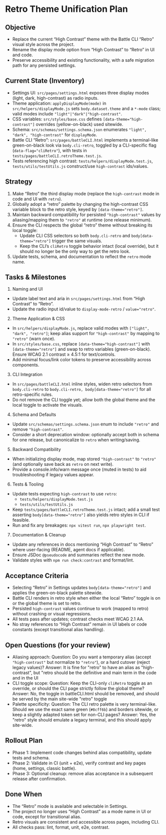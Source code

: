 # Retro Theme Unification Plan

## Objective
- Replace the current “High Contrast” theme with the Battle CLI “Retro” visual style across the project.
- Rename the display mode option from “High Contrast” to “Retro” in UI and code.
- Preserve accessibility and existing functionality, with a safe migration path for any persisted settings.

## Current State (Inventory)
- Settings UI: `src/pages/settings.html` exposes three display modes (light, dark, high-contrast) as radio inputs.
- Theme application: `applyDisplayMode(mode)` in `src/helpers/displayMode.js` sets `body.dataset.theme` and a `*-mode` class; valid modes include `"light"|"dark"|"high-contrast"`.
- CSS variables: `src/styles/base.css` defines `[data-theme="high-contrast"]` overrides (yellow-on-black) used sitewide.
- Schema: `src/schemas/settings.schema.json` enumerates `"light", "dark", "high-contrast"` for `displayMode`.
- Battle CLI “Retro”: `src/pages/battleCLI.html` implements a terminal-like green-on-black look via `body.cli-retro`, toggled by a CLI-specific flag (`data-flag="cliRetro"`), with tests in `tests/pages/battleCLI.retroTheme.test.js`.
- Tests referencing high contrast: `tests/helpers/displayMode.test.js`, `tests/utils/testUtils.js` construct/use `high-contrast` ids/values.

## Strategy
1. Make “Retro” the third display mode (replace the `high-contrast` mode in code and UI with `retro`).
2. Globally adopt a “retro” palette by changing the high-contrast CSS variable block to the retro style, keyed by `[data-theme="retro"]`.
3. Maintain backward compatibility for persisted `"high-contrast"` values by aliasing/mapping them to `"retro"` at runtime (one release minimum).
4. Ensure the CLI respects the global “retro” theme without breaking its local toggle:
   - Update CLI CSS selectors so both `body.cli-retro` and `body[data-theme="retro"]` trigger the same visuals.
   - Keep the CLI’s `cliRetro` toggle behavior intact (local override), but it should no longer be the only way to get the retro look.
5. Update tests, schema, and documentation to reflect the `retro` mode name.

## Tasks & Milestones

1) Naming and UI
- Update label text and aria in `src/pages/settings.html` from “High Contrast” to “Retro”.
- Update the radio input id/value to `display-mode-retro` / `value="retro"`.

2) Theme Application & CSS
- In `src/helpers/displayMode.js`, replace valid modes with `["light", "dark", "retro"]`; keep alias support for `"high-contrast"` by mapping to `"retro"` (warn once).
- In `src/styles/base.css`, replace `[data-theme="high-contrast"]` with `[data-theme="retro"]` and swap to retro variables (green-on-black). Ensure WCAG 2.1 contrast ≥ 4.5:1 for text/controls.
- Add minimal focus/link color tokens to preserve accessibility across components.

3) CLI Integration
- In `src/pages/battleCLI.html` inline styles, widen retro selectors from `body.cli-retro` to `body.cli-retro, body[data-theme="retro"]` for all retro-specific rules.
- Do not remove the CLI toggle yet; allow both the global theme and the local toggle to activate the visuals.

4) Schema and Defaults
- Update `src/schemas/settings.schema.json` enum to include `"retro"` and remove `"high-contrast"`.
- Consider a short deprecation window: optionally accept both in schema for one release, but canonicalize to `retro` when writing/saving.

5) Backward Compatibility
- When initializing display mode, map stored `"high-contrast"` to `"retro"` (and optionally save back as `retro` on next write).
- Provide a console.info/warn message once (muted in tests) to aid troubleshooting if legacy values appear.

6) Tests & Tooling
- Update tests expecting `high-contrast` to use `retro`:
  - `tests/helpers/displayMode.test.js`
  - `tests/utils/testUtils.js`
- Keep `tests/pages/battleCLI.retroTheme.test.js` intact; add a small test asserting `body[data-theme="retro"]` also yields retro styles in CLI if feasible.
- Run and fix any breakages: `npx vitest run`, `npx playwright test`.

7) Documentation & Cleanup
- Update any references in docs mentioning “High Contrast” to “Retro” where user-facing (README, agent docs if applicable).
- Ensure JSDoc `@pseudocode` and summaries reflect the new mode.
- Validate styles with `npm run check:contrast` and format/lint.

## Acceptance Criteria
- Selecting “Retro” in Settings updates `body[data-theme="retro"]` and applies the green-on-black palette sitewide.
- Battle CLI renders in retro style when either the local “Retro” toggle is on or the global theme is set to retro.
- Persisted `high-contrast` values continue to work (mapped to retro) without crashing or visual regressions.
- All tests pass after updates; contrast checks meet WCAG 2.1 AA.
- No stray references to “High Contrast” remain in UI labels or code constants (except transitional alias handling).

## Open Questions (for your review)
- Aliasing approach: Question: Do you want a temporary alias (accept `"high-contrast"` but normalize to `"retro"`), or a hard cutover (reject legacy values)? Answer: It is fine for "retro" to have an alias as "high-contrast", but "retro should be the definitive and main term in the code and in the UI
- CLI toggle scope: Question: Keep the CLI-only `cliRetro` toggle as an override, or should the CLI page strictly follow the global theme? Answer: No, the toggle in battleCLI.html should be removed, and should be served by the main site-wide "retro" toggle
- Palette specificity: Question: The CLI retro palette is very terminal-like. Should we use the exact same green (`#8cff6b`) and borders sitewide, or keep a slightly adapted token set for non-CLI pages? Answer: Yes, the "retro" style should emulate a legacy terminal, and this should apply site-wide.

## Rollout Plan
- Phase 1: Implement code changes behind alias compatibility, update tests and schema.
- Phase 2: Validate in CI (unit + e2e), verify contrast and key pages (home, settings, classic battle).
- Phase 3: Optional cleanup: remove alias acceptance in a subsequent release after confirmation.

## Done When
- The “Retro” mode is available and selectable in Settings.
- The project no longer uses “High Contrast” as a mode name in UI or code, except for transitional alias.
- Retro visuals are consistent and accessible across pages, including CLI.
- All checks pass: lint, format, unit, e2e, contrast.

